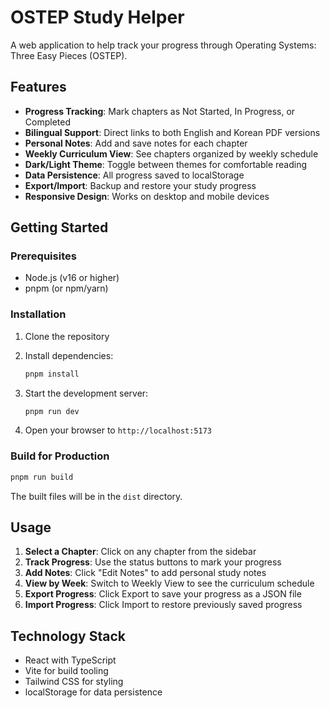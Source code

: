# OSTEP Study Helper

A web application to help track your progress through Operating Systems: Three Easy Pieces (OSTEP).

## Features

- **Progress Tracking**: Mark chapters as Not Started, In Progress, or Completed
- **Bilingual Support**: Direct links to both English and Korean PDF versions
- **Personal Notes**: Add and save notes for each chapter
- **Weekly Curriculum View**: See chapters organized by weekly schedule
- **Dark/Light Theme**: Toggle between themes for comfortable reading
- **Data Persistence**: All progress saved to localStorage
- **Export/Import**: Backup and restore your study progress
- **Responsive Design**: Works on desktop and mobile devices

## Getting Started

### Prerequisites

- Node.js (v16 or higher)
- pnpm (or npm/yarn)

### Installation

1. Clone the repository
2. Install dependencies:
   ```bash
   pnpm install
   ```

3. Start the development server:
   ```bash
   pnpm run dev
   ```

4. Open your browser to `http://localhost:5173`

### Build for Production

```bash
pnpm run build
```

The built files will be in the `dist` directory.

## Usage

1. **Select a Chapter**: Click on any chapter from the sidebar
2. **Track Progress**: Use the status buttons to mark your progress
3. **Add Notes**: Click "Edit Notes" to add personal study notes
4. **View by Week**: Switch to Weekly View to see the curriculum schedule
5. **Export Progress**: Click Export to save your progress as a JSON file
6. **Import Progress**: Click Import to restore previously saved progress

## Technology Stack

- React with TypeScript
- Vite for build tooling
- Tailwind CSS for styling
- localStorage for data persistence